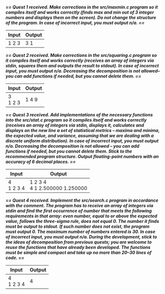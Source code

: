 ***== Quest 1 received. Make corrections in the src/maxmin.c program so it compiles itself and works correctly (finds max and min out of 3 integer numbers and displays them on the screen). Do not change the structure of the program. In case of incorrect input, you must output n/a. ==***

| Input | Output |
| ------ | ------ |
| 1 2 3 | 3 1 |

***== Quest 2 received. Make corrections in the src/squaring.c program so it compiles itself and works correctly (receives an array of integers via stdin, squares them and outputs the result to stdout). In case of incorrect input, you must output n/a. Decreasing the decomposition is not allowed–you can add functions if needed, but you cannot delete them. ==***

| Input | Output |
| ------ | ------ |
| 3<br/>1 2 3 | 1 4 9 |

***== Quest 3 received. Add implementations of the necessary functions into 
the src/stat.c program so it compiles itself and works correctly (receives 
an array of integers via stdin, displays it, calculates and displays on the new line a set 
of statistical metrics – maxima and minima, the expected value, and variance, assuming that we are dealing with a discrete uniform distribution). 
In case of incorrect input, you must output n/a. Decreasing the decomposition 
is not allowed – you can add functions if needed, but you cannot delete them. 
Stick to the recommended program structure. Output floating-point numbers with an accuracy of 6 decimal places. ==***

| Input | Output |
| ------ | ------ |
| 4<br/>1 2 3 4 | 1 2 3 4<br>4 1 2.500000 1.250000 |

***== Quest 4 received. Implement the src/search.c program in accordance with the comment. The program has to receive an array of integers via stdin and find the first occurrence of number that meets the following requirements in that array: even number, equal to or above the expected value, follows the three-sigma rule, does not equal 0. The number it finds must be output to stdout. If such number does not exist, the program must output 0. The maximum number of numbers entered is 30. In case of incorrect input, you must output n/a. During the development, stick to the ideas of decomposition from previous quests; you are welcome to reuse the functions that have already been developed. The functions must be simple and compact and take up no more than 20–30 lines of code. ==***

| Input | Output |
| ------ | ------ |
| 4<br/>1 2 3 4 | 4 |
